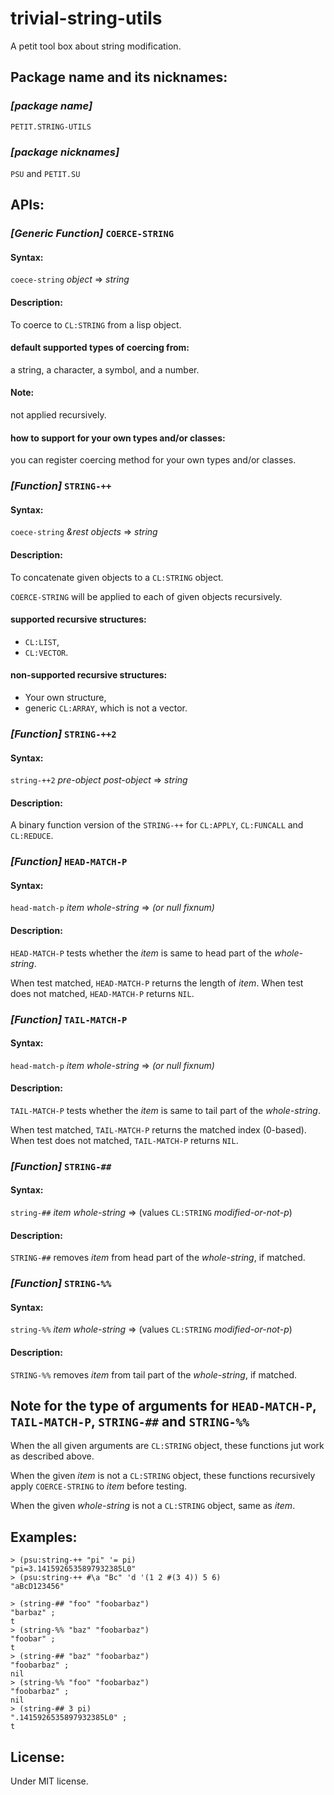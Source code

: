 trivial-string-utils
====

A petit tool box about string modification.

## Package name and its nicknames:

### *[package name]*
`PETIT.STRING-UTILS`

### *[package nicknames]*
`PSU` and `PETIT.SU`

## APIs:

### *[Generic Function]* `COERCE-STRING`
#### Syntax:
`coece-string` *object* => *string*

#### Description: 
To coerce to `CL:STRING` from a lisp object.

#### default supported types of coercing from:
a string, a character, a symbol, and a number.

#### Note:
not applied recursively.

#### how to support for your own types and/or classes:
you can register coercing method for your own types and/or classes.

### *[Function]* `STRING-++`
#### Syntax:
`coece-string` *&rest* *objects* => *string*

#### Description:
To concatenate given objects to a `CL:STRING` object.

`COERCE-STRING` will be applied to each of given objects recursively.

#### supported recursive structures:
- `CL:LIST`,
- `CL:VECTOR`.

#### non-supported recursive structures:
- Your own structure,
- generic `CL:ARRAY`, which is not a vector.

### *[Function]* `STRING-++2`
#### Syntax:
`string-++2` *pre-object* *post-object* => *string*

#### Description:
A binary function version of the `STRING-++` for `CL:APPLY`, `CL:FUNCALL` and `CL:REDUCE`.

### *[Function]* `HEAD-MATCH-P`
#### Syntax:
`head-match-p` *item* *whole-string* => *(or null fixnum)*

#### Description:
`HEAD-MATCH-P` tests whether the *item* is same to head part of the *whole-string*.

When test matched, `HEAD-MATCH-P` returns the length of *item*.
When test does not matched, `HEAD-MATCH-P` returns `NIL`.

### *[Function]* `TAIL-MATCH-P`
#### Syntax:
`head-match-p` *item* *whole-string* => *(or null fixnum)*

#### Description:
`TAIL-MATCH-P` tests whether the *item* is same to tail part of the *whole-string*.

When test matched, `TAIL-MATCH-P` returns the matched index (0-based).
When test does not matched, `TAIL-MATCH-P` returns `NIL`.

### *[Function]* `STRING-##`
#### Syntax:
`string-##` *item* *whole-string* => (values `CL:STRING` *modified-or-not-p*)

#### Description:
`STRING-##` removes *item* from head part of the *whole-string*, if matched.

### *[Function]* `STRING-%%`
#### Syntax:
`string-%%` *item* *whole-string* => (values `CL:STRING` *modified-or-not-p*)

#### Description:
`STRING-%%` removes *item* from tail part of the *whole-string*, if matched.

## Note for the type of arguments for `HEAD-MATCH-P`, `TAIL-MATCH-P`, `STRING-##` and `STRING-%%`
When the all given arguments are `CL:STRING` object, these functions jut work as described above.

When the given *item* is not a `CL:STRING` object, these functions recursively apply `COERCE-STRING` to *item* before testing.

When the given *whole-string* is not a `CL:STRING` object, same as *item*.

## Examples:
    > (psu:string-++ "pi" '= pi)
    "pi=3.1415926535897932385L0"
    > (psu:string-++ #\a "Bc" 'd '(1 2 #(3 4)) 5 6)
    "aBcD123456"

    > (string-## "foo" "foobarbaz")
    "barbaz" ;
    t
    > (string-%% "baz" "foobarbaz")
    "foobar" ;
    t
    > (string-## "baz" "foobarbaz")
    "foobarbaz" ;
    nil
    > (string-%% "foo" "foobarbaz")
    "foobarbaz" ;
    nil
    > (string-## 3 pi)
    ".1415926535897932385L0" ;
    t

## License:
Under MIT license.

